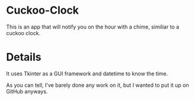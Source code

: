 # Cuckoo-Clock
This is an app that will notify you on the hour with
a chime, similiar to a cuckoo clock.

# Details
It uses Tkinter as a GUI framework and datetime to know the time.

As you can tell, I've barely done any work on it, but I wanted to put it up on GitHub anyways.
